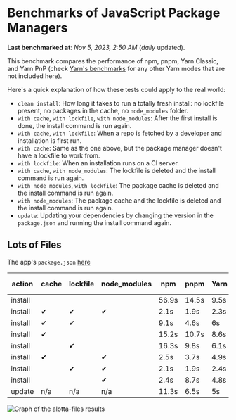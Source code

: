 # Benchmarks of JavaScript Package Managers

**Last benchmarked at**: _Nov 5, 2023, 2:50 AM_ (_daily_ updated).

This benchmark compares the performance of npm, pnpm, Yarn Classic, and Yarn PnP (check [Yarn's benchmarks](https://yarnpkg.com/benchmarks) for any other Yarn modes that are not included here).

Here's a quick explanation of how these tests could apply to the real world:

- `clean install`: How long it takes to run a totally fresh install: no lockfile present, no packages in the cache, no `node_modules` folder.
- `with cache`, `with lockfile`, `with node_modules`: After the first install is done, the install command is run again.
- `with cache`, `with lockfile`: When a repo is fetched by a developer and installation is first run.
- `with cache`: Same as the one above, but the package manager doesn't have a lockfile to work from.
- `with lockfile`: When an installation runs on a CI server.
- `with cache`, `with node_modules`: The lockfile is deleted and the install command is run again.
- `with node_modules`, `with lockfile`: The package cache is deleted and the install command is run again.
- `with node_modules`: The package cache and the lockfile is deleted and the install command is run again.
- `update`: Updating your dependencies by changing the version in the `package.json` and running the install command again.

## Lots of Files

The app's `package.json` [here](https://github.com/pnpm/pnpm.io/blob/main/benchmarks/fixtures/alotta-files/package.json)

| action  | cache | lockfile | node_modules| npm | pnpm | Yarn | Yarn PnP |
| ---     | ---   | ---      | ---         | --- | ---  | ---  | ---      |
| install |       |          |             | 56.9s | 14.5s | 9.5s | 5.3s |
| install | ✔     | ✔        | ✔           | 2.1s | 1.9s | 2.3s | n/a |
| install | ✔     | ✔        |             | 9.1s | 4.6s | 6s | 2s |
| install | ✔     |          |             | 15.2s | 10.7s | 8.6s | 4.4s |
| install |       | ✔        |             | 16.3s | 9.8s | 6.1s | 2s |
| install | ✔     |          | ✔           | 2.5s | 3.7s | 4.9s | n/a |
| install |       | ✔        | ✔           | 2.1s | 1.9s | 2.4s | n/a |
| install |       |          | ✔           | 2.4s | 8.7s | 4.8s | n/a |
| update  | n/a | n/a | n/a | 11.3s | 6.5s | 5s | 4.6s |

<img alt="Graph of the alotta-files results" src="/img/benchmarks/alotta-files.svg" />